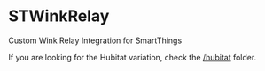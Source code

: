 # STWinkRelay
Custom Wink Relay Integration for SmartThings

If you are looking for the Hubitat variation, check the [/hubitat](/joshualyon/STWinkRelay/tree/master/hubitat) folder. 
